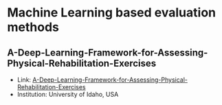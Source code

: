 # Machine Learning based evaluation methods

## A-Deep-Learning-Framework-for-Assessing-Physical-Rehabilitation-Exercises
- Link: [A-Deep-Learning-Framework-for-Assessing-Physical-Rehabilitation-Exercises](https://github.com/avakanski/A-Deep-Learning-Framework-for-Assessing-Physical-Rehabilitation-Exercises)
- Institution: University of Idaho, USA